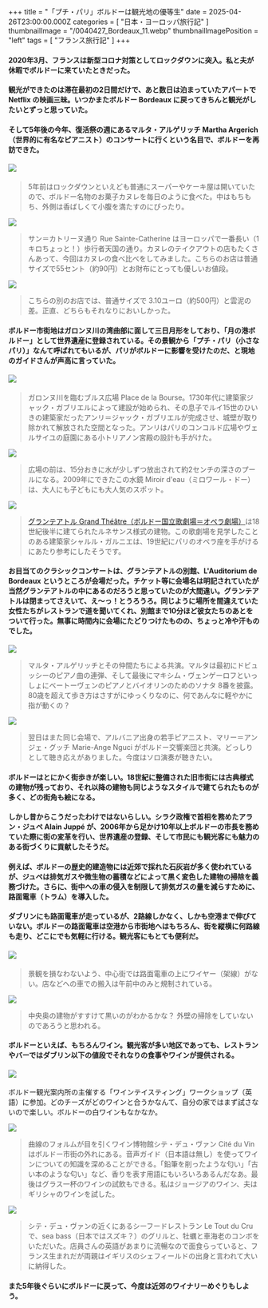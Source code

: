 +++
title = "「プチ・パリ」ボルドーは観光地の優等生"
date = 2025-04-26T23:00:00.000Z
categories = [ "日本・ヨーロッパ旅行記" ]
thumbnailImage = "/0040427_Bordeaux_11.webp"
thumbnailImagePosition = "left"
tags = [ "フランス旅行記" ]
+++

#### 2020年3月、フランスは新型コロナ対策としてロックダウンに突入。私と夫が休暇でボルドーに来ていたときだった。

<!--more-->

#### 観光ができたのは滞在最初の2日間だけで、あと数日は泊まっていたアパートで Netflix の映画三昧。いつかまたボルドー Bordeaux に戻ってきちんと観光がしたいとずっと思っていた。

#### そして5年後の今年、復活祭の週にあるマルタ・アルゲリッチ Martha Argerich（世界的に有名なピアニスト）のコンサートに行くという名目で、ボルドーを再訪できた。

#### ![](/0040427_Bordeaux_9.webp)

> 5年前はロックダウンといえども普通にスーパーやケーキ屋は開いていたので、ボルドー名物のお菓子カヌレを毎日のように食べた。中はもちもち、外側は香ばしくて小腹を満たすのにぴったり。

![](/0040427_Bordeaux_3.webp)

> サン＝カトリーヌ通り Rue Sainte-Catherine はヨーロッパで一番長い（1キロちょっと！）歩行者天国の通り。カヌレのテイクアウトの店もたくさんあって、今回はカヌレの食べ比べをしてみました。こちらのお店は普通サイズで55セント（約90円）とお財布にとっても優しいお値段。

![](/0040427_Bordeaux_12.webp)

> こちらの別のお店では、普通サイズで 3.10ユーロ（約500円）と雲泥の差。正直、どちらもそれなりにおいしかった。

#### ボルドー市街地はガロンヌ川の湾曲部に面して三日月形をしており、「月の港ボルドー」として世界遺産に登録されている。その景観から「プチ・パリ（小さなパリ）」なんて呼ばれてもいるが、パリがボルドーに影響を受けたのだ、と現地のガイドさんが声高に言っていた。

#### ![](/0040427_Bordeaux_14.webp)

> ガロンヌ川を臨むブルス広場 Place de la Bourse。1730年代に建築家ジャック・ガブリエルによって建設が始められ、その息子でルイ15世のひいきの建築家だったアンリ＝ジャック・ガブリエルが完成させ、城壁が取り除かれて解放された空間となった。アンリはパリのコンコルド広場やヴェルサイユの庭園にある小トリアノン宮殿の設計も手がけた。

![](/0040427_Bordeaux_8.webp)

> 広場の前は、15分おきに水が少しずつ放出されて約2センチの深さのプールになる。2009年にできたこの水鏡 Miroir d'eau（ミロワール・ドー）は、大人にも子どもにも大人気のスポット。

![](/0040427_Bordeaux_5.webp)

> [グランテアトル Grand Théâtre（ボルドー国立歌劇場＝オペラ劇場）](https://www.opera-bordeaux.com/en)は18世紀後半に建てられたルネサンス様式の建物。この歌劇場を見学したことのある建築家シャルル・ガルニエは、19世紀にパリのオペラ座を手がけるにあたり参考にしたそうです。

#### お目当てのクラシックコンサートは、グランテアトルの別館、L'Auditorium de Bordeaux というところが会場だった。チケット等に会場名は明記されていたが当然グランテアトルの中にあるのだろうと思っていたのが大間違い。グランテアトルは閉まってさえいて、え〜っ！とうろうろ。同じように場所を間違えていた女性たちがレストランで道を聞いてくれ、別館まで10分ほど彼女たちのあとをついて行った。無事に時間内に会場にたどりつけたものの、ちょっと冷や汗ものでした。

![](/0040427_Bordeaux_2.webp)

> マルタ・アルゲリッチとその仲間たちによる共演。マルタは最初にドビュッシーのピアノ曲の連弾、そして最後にマキシム・ヴェンゲーロフといっしょにベートーヴェンのピアノとバイオリンのためのソナタ 8番を披露。80歳を超えて歩き方はさすがにゆっくりなのに、何であんなに軽やかに指が動くの？

![](/0040427_Bordeaux_1.webp)

> 翌日はまた同じ会場で、アルバニア出身の若手ピアニスト、マリー＝アンジェ・グッチ Marie-Ange Nguci がボルドー交響楽団と共演。どっしりとして聴き応えがありました。今度はソロ演奏が聴きたい。

#### ボルドーはとにかく街歩きが楽しい。18世紀に整備された旧市街には古典様式の建物が残っており、それ以降の建物も同じようなスタイルで建てられたものが多く、どの街角も絵になる。

#### しかし昔からこうだったわけではないらしい。シラク政権で首相を務めたアラン・ジュペ Alain Juppé が、2006年から足かけ10年以上ボルドーの市長を務めていた際に街の変革を行い、世界遺産の登録、そして市民にも観光客にも魅力のある街づくりに貢献したそうだ。

#### 例えば、ボルドーの歴史的建造物には近郊で採れた石灰岩が多く使われているが、ジュペは排気ガスや微生物の蓄積などによって黒く変色した建物の掃除を義務づけた。さらに、街中への車の侵入を制限して排気ガスの量を減らすために、路面電車（トラム）を導入した。

#### ダブリンにも路面電車が走っているが、2路線しかなく、しかも空港まで伸びていない。ボルドーの路面電車は空港から市街地へはもちろん、街を縦横に何路線も走り、どこにでも気軽に行ける。観光客にもとても便利だ。

#### ![](/0040427_Bordeaux_11.webp)

> 景観を損なわないよう、中心街では路面電車の上にワイヤー（架線）がない。店などへの車での搬入は午前中のみと規制されている。

![](/0040427_Bordeaux_10.webp)

> 中央奥の建物がすすけて黒いのがわかるかな？ 外壁の掃除をしていないのであろうと思われる。

#### ボルドーといえば、もちろんワイン。観光客が多い地区であっても、レストランやバーではダブリン以下の値段でそれなりの食事やワインが提供される。

#### ![](/0040427_Bordeaux_4.webp)

ボルドー観光案内所の主催する「ワインテイスティング」ワークショップ（英語）に参加。どのチーズがどのワインと合うかなんて、自分の家ではまず試さないので楽しい。ボルドーの白ワインもなかなか。

![](/0040427_Bordeaux_6.webp)

> 曲線のフォルムが目を引くワイン博物館シテ・デュ・ヴァン Cité du Vin はボルドー市街の外れにある。音声ガイド（日本語は無し）を使ってワインについての知識を深めることができる。「鉛筆を削ったような匂い」「古い本のような匂い」など、香りを表す用語にもいろいろあるんだなあ。最後はグラス一杯のワインの試飲もできる。私はジョージアのワイン、夫はギリシャのワインを試した。

![](/0040427_Bordeaux_7.webp)

> シテ・デュ・ヴァンの近くにあるシーフードレストラン Le Tout du Cruで、sea bass（日本ではスズキ？）のグリルと、牡蠣と車海老のコンボをいただいた。店員さんの英語があまりに流暢なので面食らっていると、フランス生まれだが両親はイギリスのシェフィールドの出身と言われて大いに納得した。

#### また5年後ぐらいにボルドーに戻って、今度は近郊のワイナリーめぐりもしよう。
